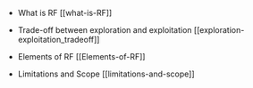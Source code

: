 

- What is RF [[what-is-RF]]

- Trade-off between exploration and exploitation [[exploration-exploitation_tradeoff]]

- Elements of RF [[Elements-of-RF]]

- Limitations and Scope [[limitations-and-scope]]

